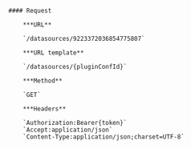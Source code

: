     #### Request

        ***URL**

        `/datasources/9223372036854775807`

        ***URL template**

        `/datasources/{pluginConfId}`

        ***Method**

        `GET`

        ***Headers**

        `Authorization:Bearer{token}`
        `Accept:application/json`
        `Content-Type:application/json;charset=UTF-8`
